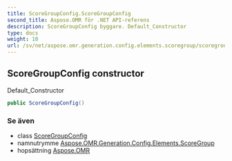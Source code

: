 ```yaml
---
title: ScoreGroupConfig.ScoreGroupConfig
second_title: Aspose.OMR för .NET API-referens
description: ScoreGroupConfig byggare. Default_Constructor
type: docs
weight: 10
url: /sv/net/aspose.omr.generation.config.elements.scoregroup/scoregroupconfig/scoregroupconfig/
---
```

## ScoreGroupConfig constructor

Default_Constructor

```csharp
public ScoreGroupConfig()
```

### Se även

* class [ScoreGroupConfig](../)
* namnutrymme [Aspose.OMR.Generation.Config.Elements.ScoreGroup](../../scoregroupconfig/)
* hopsättning [Aspose.OMR](../../../)


